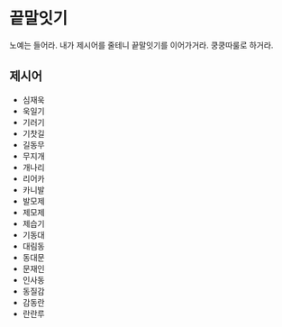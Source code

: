 # 끝말잇기

노예는 들어라. 내가 제시어를 줄테니 끝말잇기를 이어가거라.
쿵쿵따룰로 하거라.

## 제시어

- 심재욱
- 욱일기
- 기러기
- 기찻길
- 길동무
- 무지개
- 개나리
- 리어카
- 카니발
- 발모제
- 제모제
- 제습기
- 기동대
- 대림동
- 동대문
- 문재인
- 인사동
- 동질감
- 감동란
- 란란루
